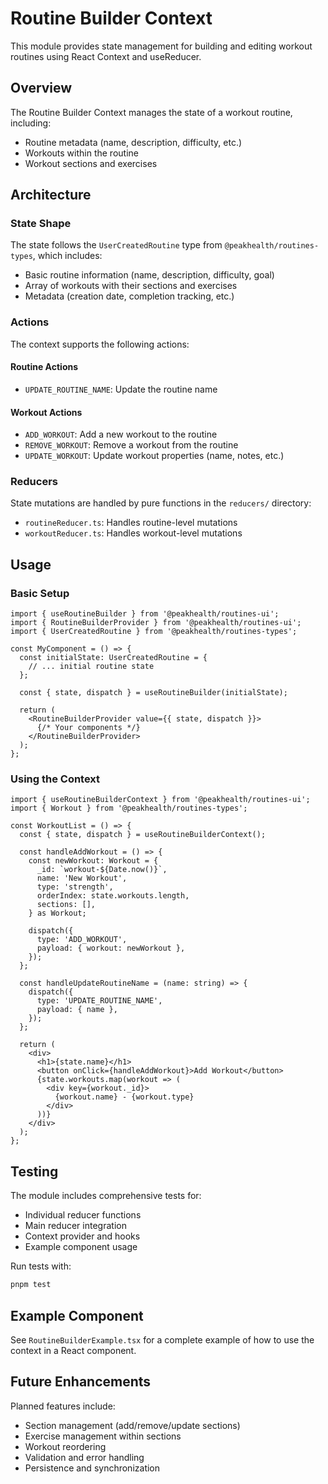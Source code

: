 # Routine Builder Context

This module provides state management for building and editing workout routines using React Context and useReducer.

## Overview

The Routine Builder Context manages the state of a workout routine, including:

- Routine metadata (name, description, difficulty, etc.)
- Workouts within the routine
- Workout sections and exercises

## Architecture

### State Shape

The state follows the `UserCreatedRoutine` type from `@peakhealth/routines-types`, which includes:

- Basic routine information (name, description, difficulty, goal)
- Array of workouts with their sections and exercises
- Metadata (creation date, completion tracking, etc.)

### Actions

The context supports the following actions:

#### Routine Actions

- `UPDATE_ROUTINE_NAME`: Update the routine name

#### Workout Actions

- `ADD_WORKOUT`: Add a new workout to the routine
- `REMOVE_WORKOUT`: Remove a workout from the routine
- `UPDATE_WORKOUT`: Update workout properties (name, notes, etc.)

### Reducers

State mutations are handled by pure functions in the `reducers/` directory:

- `routineReducer.ts`: Handles routine-level mutations
- `workoutReducer.ts`: Handles workout-level mutations

## Usage

### Basic Setup

```tsx
import { useRoutineBuilder } from '@peakhealth/routines-ui';
import { RoutineBuilderProvider } from '@peakhealth/routines-ui';
import { UserCreatedRoutine } from '@peakhealth/routines-types';

const MyComponent = () => {
  const initialState: UserCreatedRoutine = {
    // ... initial routine state
  };

  const { state, dispatch } = useRoutineBuilder(initialState);

  return (
    <RoutineBuilderProvider value={{ state, dispatch }}>
      {/* Your components */}
    </RoutineBuilderProvider>
  );
};
```

### Using the Context

```tsx
import { useRoutineBuilderContext } from '@peakhealth/routines-ui';
import { Workout } from '@peakhealth/routines-types';

const WorkoutList = () => {
  const { state, dispatch } = useRoutineBuilderContext();

  const handleAddWorkout = () => {
    const newWorkout: Workout = {
      _id: `workout-${Date.now()}`,
      name: 'New Workout',
      type: 'strength',
      orderIndex: state.workouts.length,
      sections: [],
    } as Workout;

    dispatch({
      type: 'ADD_WORKOUT',
      payload: { workout: newWorkout },
    });
  };

  const handleUpdateRoutineName = (name: string) => {
    dispatch({
      type: 'UPDATE_ROUTINE_NAME',
      payload: { name },
    });
  };

  return (
    <div>
      <h1>{state.name}</h1>
      <button onClick={handleAddWorkout}>Add Workout</button>
      {state.workouts.map(workout => (
        <div key={workout._id}>
          {workout.name} - {workout.type}
        </div>
      ))}
    </div>
  );
};
```

## Testing

The module includes comprehensive tests for:

- Individual reducer functions
- Main reducer integration
- Context provider and hooks
- Example component usage

Run tests with:

```bash
pnpm test
```

## Example Component

See `RoutineBuilderExample.tsx` for a complete example of how to use the context in a React component.

## Future Enhancements

Planned features include:

- Section management (add/remove/update sections)
- Exercise management within sections
- Workout reordering
- Validation and error handling
- Persistence and synchronization
